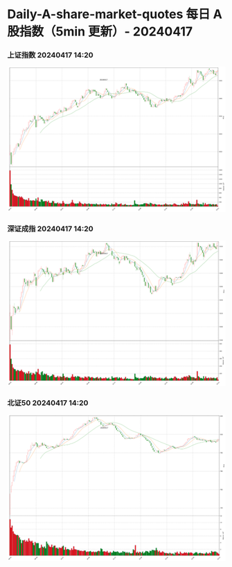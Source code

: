 
# Daily-A-share-market-quotes 每日 A 股指数（5min 更新）- 20240417

### 上证指数 20240417 14:20
![](./fig/2024/4/20240417-sh000001.png)

### 深证成指 20240417 14:20
![](./fig/2024/4/20240417-sz399001.png)

### 北证50 20240417 14:20
![](./fig/2024/4/20240417-bj899050.png)
